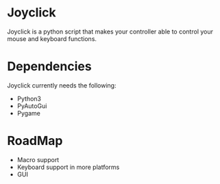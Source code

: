 # Joyclick

Joyclick is a python script that makes your controller able to control your mouse and keyboard functions.

# Dependencies
Joyclick currently needs the following:
<ul>
  <li>Python3</li>
  <li>PyAutoGui</li>
  <li>Pygame</li>
</ul>

# RoadMap
<ul>
  <li>Macro support</li>
  <li>Keyboard support in more platforms</li>
  <li>GUI</li>
</ul>
